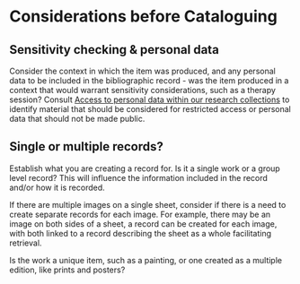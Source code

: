 # Considerations before Cataloguing

## Sensitivity checking & personal data 

Consider the context in which the item was produced, and any personal data to be included in the bibliographic record - was the item produced in a context that would warrant sensitivity considerations, such as a therapy session? Consult [Access to personal data within our research collections](http://wellcomelibrary.org/content/documents/policy-documents/access-to-personal-data.pdf) to identify material that should be considered for restricted access or personal data that should not be made public. 

## Single or multiple records? 

Establish what you are creating a record for. Is it a single work or a group level record? This will influence the information included in the record and/or how it is recorded. 

If there are multiple images on a single sheet, consider if there is a need to create separate records for each image. For example, there may be an image on both sides of a sheet, a record can be created for each image, with both linked to a record describing the sheet as a whole facilitating retrieval.  

Is the work a unique item, such as a painting, or one created as a multiple edition, like prints and posters?   


